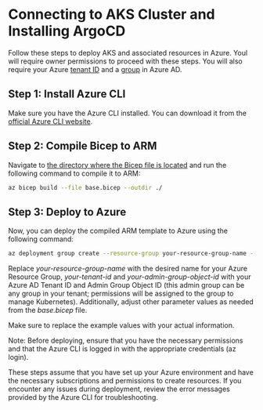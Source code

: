 # Connecting to AKS Cluster and Installing ArgoCD

Follow these steps to deploy AKS and associated resources in Azure. Youl will require owner permissions to proceed with these steps. You will also require your Azure [tenant ID](https://learn.microsoft.com/en-us/azure/azure-portal/get-subscription-tenant-id#find-your-microsoft-entra-tenant) and a [group](https://learn.microsoft.com/en-us/entra/fundamentals/how-to-manage-groups#create-a-basic-group-and-add-members) in Azure AD.


## Step 1: Install Azure CLI
Make sure you have the Azure CLI installed. You can download it from the [official Azure CLI website](https://docs.microsoft.com/en-us/cli/azure/install-azure-cli).


## Step 2: Compile Bicep to ARM
Navigate to [the directory where the Bicep file is located](../Infrastructure/Azure%20Kubernetes%20Resources) and run the following command to compile it to ARM:

```bash
az bicep build --file base.bicep --outdir ./
```

## Step 3: Deploy to Azure

Now, you can deploy the compiled ARM template to Azure using the following command:

```bash
az deployment group create --resource-group your-resource-group-name --template-file ./output/compiled-template.json --parameters TenantId="your-tenant-id" AdminGroupObjectId="your-admin-group-object-id"
```

Replace *your-resource-group-name* with the desired name for your Azure Resource Group, *your-tenant-id* and *your-admin-group-object-id* with your Azure AD Tenant ID and Admin Group Object ID (this admin group can be any group in your tenant; permissions will be assigned to the group to manage Kubernetes). Additionally, adjust other parameter values as needed from the *base.bicep* file.

Make sure to replace the example values with your actual information.

Note: Before deploying, ensure that you have the necessary permissions and that the Azure CLI is logged in with the appropriate credentials (az login).

These steps assume that you have set up your Azure environment and have the necessary subscriptions and permissions to create resources. If you encounter any issues during deployment, review the error messages provided by the Azure CLI for troubleshooting.